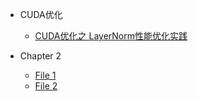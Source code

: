 - CUDA优化
     - [CUDA优化之 LayerNorm性能优化实践](CUDA优化/CUDA优化之LayerNorm性能优化实践.md)
     
- Chapter 2
    - [File 1](chapter_2/file1.md)
    - [File 2](chapter_2/file2.md)

